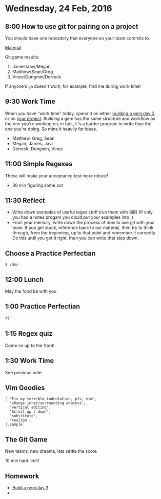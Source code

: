 Wednesday, 24 Feb, 2016
=======================


8:00 How to use git for pairing on a project
--------------------------------------------

You should have one repository that everyone on your team commits to.

[Material](https://github.com/CodePlatoon/curriculum/blob/master/phase1/how_to_use_git_for_pairing_on_a_project.md)

Git game results:

1. James/Javi/Megan
2. Matthew/Sean/Greg
3. Vince/Dongmin/Derreck

If anyone's `gh` doesn't work, for example, find me during work time!


9:30 Work Time
--------------

When you have "work time" today, spend it on either
[building a gem day 3](https://github.com/turingschool/lesson_plans/blob/master/electives/building-a-gem/Day3.md),
or on [your project](https://github.com/CodePlatoon/curriculum/blob/master/phase1/notes-project.md).
Building a gem has the same structure and workflow as the one
you're working on, in fact, it's a harder program to write than the one you're doing.
So mine it heavily for ideas.

* Matthew, Greg, Sean
* Megan, James, Javi
* Derreck, Dongmin, Vince


11:00 Simple Regexes
--------------------

These will make your acceptance test more robust!

* 30 min figuring some out

11:30 Reflect
-------------

* Write down examples of useful regex stuff (run them with SiB)
  (If only you had a notes progam you could put your examples into ;)
* From your memory, write down the process of how to use git with your team.
  If you get stuck, reference back to our material, then try to think through,
  from the beginning, up to that point and remember it correctly. Do this
  until you get it right, then you can write that step down.


Choose a Practice Perfectian
----------------------------

```
$ rdms
```


12:00 Lunch
-----------

May the food be with you.


1:00 Practice Perfectian
------------------------

??


1:15 Regex quiz
---------------

Come on up to the front!


1:30 Work Time
---------------

See previous note.


Vim Goodies
-----------

```
[ 'Fix my terrible indentation, pls, vim',
  'change inner/surrounding whatevz',
  'vertical editing',
  'Scroll up / down',
  'substitute',
  'realign',
].sample
```


The Git Game
------------

New teams, new dreams, lets settle the score

10 min hard limit!



Homework
--------

* [Build a gem day 3](https://github.com/turingschool/lesson_plans/blob/master/electives/building-a-gem/Day3.md)
* []()
